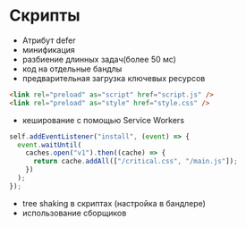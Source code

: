 # Скрипты

- Атрибут defer
- минификация
- разбиение длинных задач(более 50 мс)
- код на отдельные бандлы
- предварительная загрузка ключевых ресурсов

```html
<link rel="preload" as="script" href="script.js" />
<link rel="preload" as="style" href="style.css" />
```

- кеширование c помощью Service Workers

```js
self.addEventListener("install", (event) => {
  event.waitUntil(
    caches.open("v1").then((cache) => {
      return cache.addAll(["/critical.css", "/main.js"]);
    })
  );
});
```

- tree shaking в скриптах (настройка в бандлере)
- использование сборщиков
